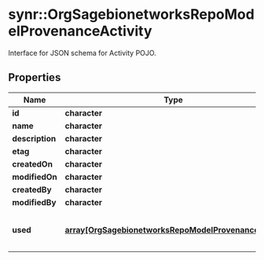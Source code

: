 # synr::OrgSagebionetworksRepoModelProvenanceActivity

Interface for JSON schema for Activity POJO.

## Properties
Name | Type | Description | Notes
------------ | ------------- | ------------- | -------------
**id** | **character** |  | [optional] 
**name** | **character** |  | [optional] 
**description** | **character** |  | [optional] 
**etag** | **character** |  | [optional] 
**createdOn** | **character** |  | [optional] 
**modifiedOn** | **character** |  | [optional] 
**createdBy** | **character** |  | [optional] 
**modifiedBy** | **character** |  | [optional] 
**used** | [**array[OrgSagebionetworksRepoModelProvenanceUsed]**](org.sagebionetworks.repo.model.provenance.Used.md) | The entities used by this Activity. | [optional] 


